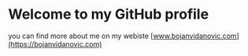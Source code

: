 # Welcome to my GitHub profile

you can find more about me on my webiste [www.bojanvidanovic.com](https://bojanvidanovic.com)

